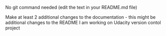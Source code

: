 No git command needed (edit the text in your README.md file)

Make at least 2 additional changes to the documentation - this might be additional changes to the README
I am working on Udacity version contol project
